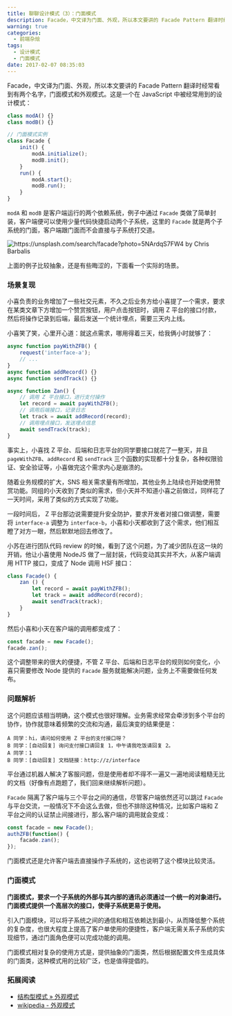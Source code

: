 ```yaml
---
title: 聊聊设计模式（3）：门面模式
description: Facade，中文译为门面、外观，所以本文要讲的 Facade Pattern 翻译时经常看到有两个名字，门面模式和外观模式。
warning: true
categories:
  - 前端杂烩
tags:
  - 设计模式
  - 门面模式
date: 2017-02-07 08:35:03
---
```


Facade，中文译为门面、外观，所以本文要讲的 Facade Pattern 翻译时经常看到有两个名字，门面模式和外观模式。这是一个在 JavaScript 中被经常用到的设计模式：

```js
class modA() {}
class modB() {}

// 门面模式实例
class Facade {
    init() {
        modA.initialize();
        modB.init();
    }
    run() {
        modA.start();
        modB.run();
    }
}
```

`modA` 和 `modB` 是客户端运行的两个依赖系统，例子中通过 `Facade` 类做了简单封装，客户端便可以使用少量代码快捷启动两个子系统，这里的 `Facade` 就是两个子系统的门面，客户端跟门面而不会直接与子系统打交道。

![https://unsplash.com/search/facade?photo=5NArdqS7FW4 by Chris Barbalis](http://ww1.sinaimg.cn/large/6c0378f8gy1fchm1y9bubj20p00dw42z)

<!--more-->

上面的例子比较抽象，还是有些晦涩的，下面看一个实际的场景。

### 场景复现

小喜负责的业务增加了一些社交元素，不久之后业务方给小喜提了一个需求，要求在某类文章下方增加一个赞赏按钮，用户点击按钮时，调用 Z 平台的接口付款，然后将操作记录到后端，最后发送一个统计埋点，需要三天内上线。

小喜笑了笑，心里开心道：就这点需求，哪用得着三天，给我俩小时就够了：

```js
async function payWithZFB() {
    request('interface-a');
    // ...
}
async function addRecord() {}
async function sendTrack() {}

async function Zan() {
    // 调用 Z 平台接口，进行支付操作
    let record = await payWithZFB();
    // 调用后端接口，记录日志
    let track = await addRecord(record);
    // 调用埋点接口，发送埋点信息
    await sendTrack(track);
}
```

事实上，小喜找 Z 平台、后端和日志平台的同学要接口就花了一整天，并且 `pageWithZFB`、`addRecord` 和 `sendTrack` 三个函数的实现都十分复杂，各种权限验证、安全验证等，小喜做完这个需求内心是崩溃的。

随着业务规模的扩大，SNS 相关需求量有所增加，其他业务上陆续也开始使用赞赏功能。同组的小天收到了类似的需求，但小天并不知道小喜之前做过，同样花了一天时间，采用了类似的方式实现了功能。

一段时间后， Z 平台那边说需要提升安全防护，要求开发者对接口做调整，需要将 `interface-a` 调整为 `interface-b`，小喜和小天都收到了这个需求，他们相互瞪了对方一眼，然后默默地回去修改了。

小苏在进行团队代码 review 的时候，看到了这个问题，为了减少团队在这一块的开销，他让小喜使用 NodeJS 做了一层封装，代码变动其实并不大，从客户端调用 HTTP 接口，变成了 Node 调用 HSF 接口：

```js
class Facade() {
    zan () {
        let record = await payWithZFB();
        let track = await addRecord(record);
        await sendTrack(track);
    }
}
```

然后小喜和小天在客户端的调用都变成了：

```js
const facade = new Facade();
facade.zan();
```

这个调整带来的很大的便捷，不管 Z 平台、后端和日志平台的规则如何变化，小喜只需要修改 Node 提供的 `Facade` 服务就能解决问题，业务上不需要做任何发布。

### 问题解析

这个问题应该相当明确，这个模式也很好理解。业务需求经常会牵涉到多个平台的协作，协作就意味着频繁的交流和沟通，最后演变的结果便是：

```
A 同学：hi，请问如何使用 Z 平台的支付接口呀？
B 同学：[自动回复] 询问支付接口请回复 1，中午请我吃饭请回复 2。
A 同学：1
B 同学：[自动回复] 文档链接：http://z/interface
```

平台通过机器人解决了客服问题，但是使用者却不得不一遍又一遍地阅读粗糙无比的文档（好像有点跑题了，我们回来继续解析问题）。

`Facade` 隔离了客户端与三个平台之间的通信，尽管客户端依然还可以跳过 `Facade` 与平台交流，一般情况下不会这么去做，但也不排除这种情况，比如客户端和 Z 平台之间的认证禁止间接进行，那么客户端的调用就会变成：

```js
const facade = new Facade();
authZFB(function() {
    facade.zan();
});
```

门面模式还是允许客户端去直接操作子系统的，这也说明了这个模块比较灵活。

### 门面模式

**门面模式，要求一个子系统的外部与其内部的通讯必须通过一个统一的对象进行。门面模式提供一个高层次的接口，使得子系统更易于使用。**

引入门面模块，可以将子系统之间的通信和相互依赖达到最小，从而降低整个系统的复杂度，也很大程度上提高了客户单使用的便捷性，客户端无需关系子系统的实现细节，通过门面角色便可以完成功能的调用。

门面模式相对复杂的使用方式是，提供抽象的门面类，然后根据配置文件生成具体的门面类，这种模式用的比较广泛，也是值得提倡的。

### 拓展阅读

- [结构型模式 » 外观模式](http://design-patterns.readthedocs.io/zh_CN/latest/structural_patterns/facade.html)
- [wikipedia - 外观模式](https://zh.wikipedia.org/wiki/%E5%A4%96%E8%A7%80%E6%A8%A1%E5%BC%8F)
